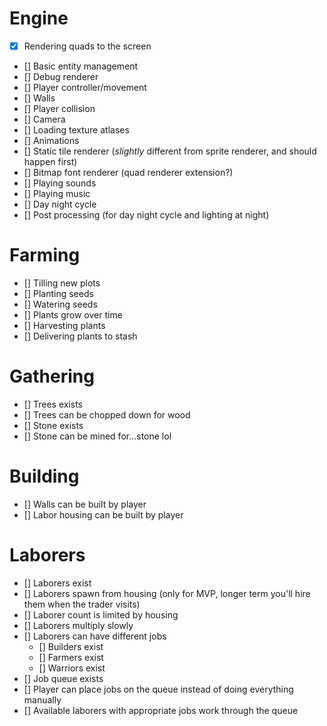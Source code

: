 # Engine
- [x] Rendering quads to the screen
- [] Basic entity management
- [] Debug renderer
- [] Player controller/movement
- [] Walls
- [] Player collision
- [] Camera
- [] Loading texture atlases
- [] Animations
- [] Static tile renderer (_slightly_ different from sprite renderer, and should happen first)
- [] Bitmap font renderer (quad renderer extension?)
- [] Playing sounds
- [] Playing music
- [] Day night cycle
- [] Post processing (for day night cycle and lighting at night)

# Farming
- [] Tilling new plots
- [] Planting seeds
- [] Watering seeds
- [] Plants grow over time
- [] Harvesting plants
- [] Delivering plants to stash

# Gathering
- [] Trees exists
- [] Trees can be chopped down for wood
- [] Stone exists
- [] Stone can be mined for...stone lol

# Building
- [] Walls can be built by player
- [] Labor housing can be built by player

# Laborers
- [] Laborers exist
- [] Laborers spawn from housing (only for MVP, longer term you'll hire them when the trader visits)
- [] Laborer count is limited by housing
- [] Laborers multiply slowly
- [] Laborers can have different jobs
	- [] Builders exist
	- [] Farmers exist
	- [] Warriors exist
- [] Job queue exists
- [] Player can place jobs on the queue instead of doing everything manually
- [] Available laborers with appropriate jobs work through the queue
